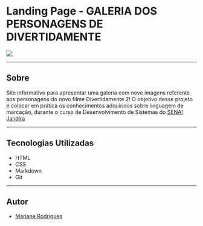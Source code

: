 # Landing Page - GALERIA DOS PERSONAGENS DE DIVERTIDAMENTE

![](./Captura%20de%20Tela%202024-09-06%20às%2016.37.51.png)

---

## Sobre
Site informativo para apresentar uma galeria com nove imagens referente aos personagens do novo filme Divertidamente 2! O objetivo desse projeto é colocar em prática os conhecimentos adquiridos sobre linguagem de marcação, durante o curso de Desenvolvimento de Sistemas do [SENAI Jandira](https://sp.senai.br/unidade/jandira/)



---

## Tecnologias Utilizadas
- HTML
- CSS
- Markdown
- Git

---

## Autor
- [Mariane Rodrigues](https://www.linkedin.com/in/mariane-rodrigues-93a02a25b/)

